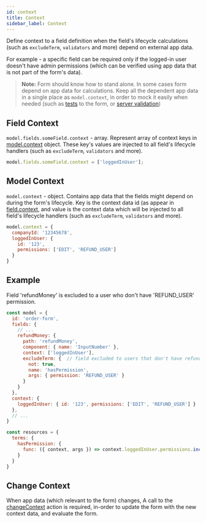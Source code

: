 ```yaml
---
id: context
title: Context
sidebar_label: Context
---
```


Define context to a field definition when the field's lifecycle calculations (such as `excludeTerm`, `validators` and more) depend on external app data. 

For example - a specific field can be required only if the logged-in user doesn't have admin permissions (which can be verified using app data that is not part of the form's data).

> **Note:** Form should know how to stand alone. In some cases form depend on app data for calculations. Keep all the dependent app data in a single place as `model.context`, in order to mock it easily when needed (such as [tests](test) to the form, or [server validation](server-validation))

## Field Context

 `model.fields.someField.context` - array. Represent array of context keys in [model.context](context#model-context) object. These key's values are injected to all field's lifecycle handlers (such as `excludeTerm`, `validators` and more).

```javascript
model.fields.someField.context = ['loggedInUser'];
```

## Model Context

`model.context` - object. Contains app data that the fields might depend on during the form's lifecycle. Key is the context data id (as appear in [field.context](context#field-context), and value is the context data which will be injected to all field's lifecycle handlers (such as `excludeTerm`, `validators` and more).

```javascript
model.context = {
  companyId: '12345678',
  loggedInUser: { 
    id: '123', 
    permissions: ['EDIT', 'REFUND_USER'] 
  }
}
```

## Example

Field 'refundMoney' is excluded to a user who don't have 'REFUND_USER' permission.

```javascript
const model = {
  id: 'order-form',
  fields: {
    // ...
    refundMoney: {
      path: 'refundMoney',
      component: { name: 'InputNumber' },
      context: ['loggedInUser'],
      excludeTerm: {  // field excluded to users that don't have refund permission
        not: true,
        name: 'hasPermission',
        args: { permission: 'REFUND_USER' }
      }
    } 
  },
  context: {
    loggedInUser: { id: '123', permissions: ['EDIT', 'REFUND_USER'] }
  },
  // ...
}

const resources = {
  terms: {
    hasPermission: {
      func: ({ context, args }) => context.loggedInUser.permissions.includes(args.permission),
    }
  }
}
```

## Change Context

When app data (which relevant to the form) changes, A call to the [changeContext](actions#changecontext) action is required, in-order to update the form with the new context data, and evaluate the form.